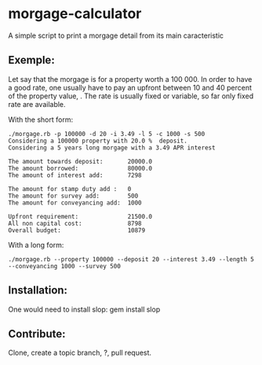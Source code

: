 morgage-calculator
==================

A simple script to print a morgage detail from its main caracteristic

Exemple: 
--------
Let say that the morgage is for a property worth a 100 000.
In order to have a good rate, one usually have to pay an upfront between 10 and 40 percent of the property value, .
The rate is usually fixed or variable, so far only fixed rate are available.

With the short form:
  ```
  ./morgage.rb -p 100000 -d 20 -i 3.49 -l 5 -c 1000 -s 500
  Considering a 100000 property with 20.0 %  deposit.
  Considering a 5 years long morgage with a 3.49 APR interest
  
  The amount towards deposit:       20000.0
  The amount borrowed:              80000.0
  The amount of interest add:       7298
  
  The amount for stamp duty add :   0
  The amount for survey add:        500
  The amount for conveyancing add:  1000

  Upfront requirement:              21500.0
  All non capital cost:             8798
  Overall budget:                   10879
  ```


With a long form:
  ```
  ./morgage.rb --property 100000 --deposit 20 --interest 3.49 --length 5 --conveyancing 1000 --survey 500
  ```

Installation:
--------
One would need to install slop:
  gem install slop

Contribute:
--------
Clone, create a topic branch, ?, pull request.

